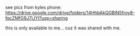 see pics from kyles phone: https://drive.google.com/drive/folders/14HhbAkQGBlN5froy8-fqcZMfG9J7lJYI?usp=sharing

this is only available to me... cuz it was shared with me.
